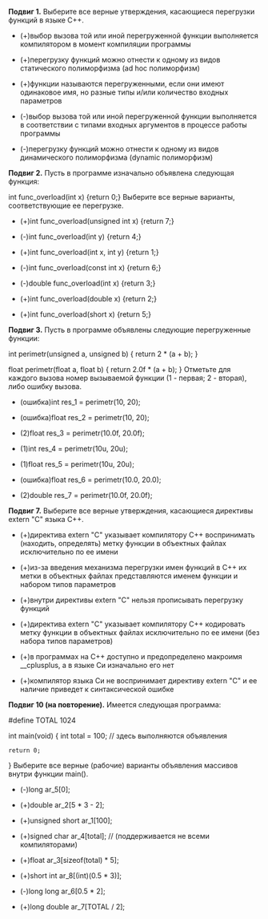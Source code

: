 **Подвиг 1.** Выберите все верные утверждения, касающиеся перегрузки функций в языке С++.

* (+)выбор вызова той или иной перегруженной функции выполняется компилятором в момент компиляции программы

* (+)перегрузку функций можно отнести к одному из видов статического полиморфизма (ad hoc полиморфизм)

* (+)функции называются перегруженными, если они имеют одинаковое имя, но разные типы и/или количество входных параметров

* (-)выбор вызова той или иной перегруженной функции выполняется в соответствии с типами входных аргументов в процессе работы программы

* (-)перегрузку функций можно отнести к одному из видов динамического полиморфизма (dynamic полиморфизм)


**Подвиг 2.** Пусть в программе изначально объявлена следующая функция:

int func_overload(int x) {return 0;}
Выберите все верные варианты, соответствующие ее перегрузке.

* (+)int func_overload(unsigned int x) {return 7;}

* (-)int func_overload(int y) {return 4;}

* (+)int func_overload(int x, int y) {return 1;}

* (-)int func_overload(const int x) {return 6;}

* (-)double func_overload(int x) {return 3;}

* (+)int func_overload(double x) {return 2;}

* (+)int func_overload(short x) {return 5;}


**Подвиг 3.** Пусть в программе объявлены следующие перегруженные функции:

int perimetr(unsigned a, unsigned b)
{
    return 2 * (a + b);
}

float perimetr(float a, float b)
{
    return 2.0f * (a + b);
}
Отметьте для каждого вызова номер вызываемой функции (1 - первая; 2 - вторая), либо ошибку вызова.

* (ошибка)int res_1 = perimetr(10, 20);	


* (ошибка)float res_2 = perimetr(10, 20);	


* (2)float res_3 = perimetr(10.0f, 20.0f);	


* (1)int res_4 = perimetr(10u, 20u);	


* (1)float res_5 = perimetr(10u, 20u);	


* (ошибка)float res_6 = perimetr(10.0, 20.0);	


* (2)double res_7 = perimetr(10.0f, 20.0f);	


**Подвиг 7.** Выберите все верные утверждения, касающиеся директивы extern "C" языка С++.

* (+)директива extern "C" указывает компилятору С++ воспринимать (находить, определять) метку функции в объектных файлах исключительно по ее имени

* (+)из-за введения механизма перегрузки имен функций в С++ их метки в объектных файлах представляются именем функции и набором типов параметров

* (+)внутри директивы extern "C" нельзя прописывать перегрузку функций

* (+)директива extern "C" указывает компилятору С++ кодировать метку функции в объектных файлах исключительно по ее имени (без набора типов параметров)

* (+)в программах на С++ доступно и предопределено макроимя __cplusplus, а в языке Си изначально его нет

* (+)компилятор языка Си не воспринимает директиву extern "C" и ее наличие приведет к синтаксической ошибке


**Подвиг 10 (на повторение).** Имеется следующая программа:

#define TOTAL   1024

int main(void)
{
    int total = 100;
    // здесь выполняются объявления

    return 0;
}
Выберите все верные (рабочие) варианты объявления массивов внутри функции main().


* (-)long ar_5[0];

* (+)double ar_2[5 * 3 - 2];

* (+)unsigned short ar_1[100];

* (+)signed char ar_4[total]; // (поддерживается не всеми компиляторами)

* (+)float ar_3[sizeof(total) * 5];

* (+)short int ar_8[(int)(0.5 * 3)];

* (-)long long ar_6[0.5 * 2];

* (+)long double ar_7[TOTAL / 2];
 


